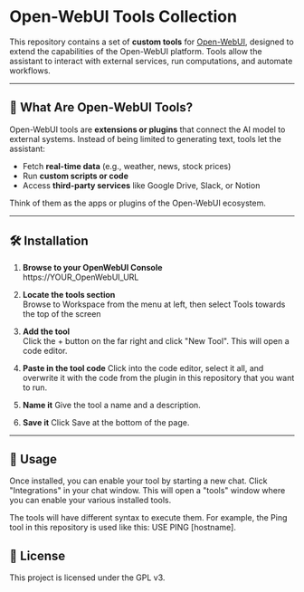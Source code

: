 # Open-WebUI Tools Collection

This repository contains a set of **custom tools** for [Open-WebUI](https://github.com/open-webui/open-webui), designed to extend the capabilities of the Open-WebUI platform. Tools allow the assistant to interact with external services, run computations, and automate workflows.  

---

## 🚀 What Are Open-WebUI Tools?

Open-WebUI tools are **extensions or plugins** that connect the AI model to external systems. Instead of being limited to generating text, tools let the assistant:  

- Fetch **real-time data** (e.g., weather, news, stock prices)  
- Run **custom scripts or code**  
- Access **third-party services** like Google Drive, Slack, or Notion  

Think of them as the apps or plugins of the Open-WebUI ecosystem.  

---

## 🛠️ Installation

1. **Browse to your OpenWebUI Console**  
    https://YOUR_OpenWebUI_URL

2. **Locate the tools section**  
    Browse to Workspace from the menu at left, then select Tools towards the top of the screen

3. **Add the tool**  
    Click the + button on the far right and click "New Tool".  This will open a code editor.

4. **Paste in the tool code**
    Click into the code editor, select it all, and overwrite it with the code from the plugin in this repository that you want to run.

5. **Name it**
    Give the tool a name and a description.

6.  **Save it** 
    Click Save at the bottom of the page.

---

## 📖 Usage

Once installed, you can enable your tool by starting a new chat.  Click "Integrations" in your chat window.  This will open a "tools" window where you can enable your various installed tools.

The tools will have different syntax to execute them.  For example, the Ping tool in this repository is used like this:  USE PING [hostname].


## 📜 License

This project is licensed under the GPL v3.  
